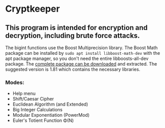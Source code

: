 # Cryptkeeper
## This program is intended for encryption and decryption, including brute force attacks.

The bigint functions use the Boost Multiprecision library. The Boost Math package can be installed by
`sudo apt install libboost-math-dev` with the apt package manager, so you don't need the entire libboosts-all-dev package.
The [complete package can be downloaded](https://www.boost.org/users/history/version_1_81_0.html) and extracted. The suggested version is 1.81 which contains the necessary libraries.


### Modes:
* Help menu
* Shift/Caesar Cipher
* Euclidean Algorithm (and Extended)
* Big Integer Calculations
* Modular Exponentiation (PowerMod)
* Euler's Totient Function &Phi;(N)